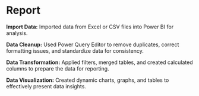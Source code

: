 # Report

 **Import Data:** Imported data from Excel or CSV files into Power BI for analysis.  
 
 **Data Cleanup:** Used Power Query Editor to remove duplicates, correct formatting issues, and standardize data for consistency.  
 
 **Data Transformation:** Applied filters, merged tables, and created calculated columns to prepare the data for reporting.  
 
 **Data Visualization:** Created dynamic charts, graphs, and tables to effectively present data insights.  
